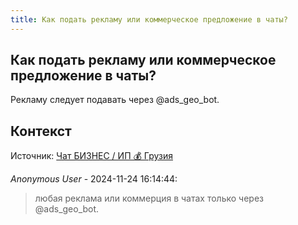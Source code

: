 ```yaml
---
title: Как подать рекламу или коммерческое предложение в чаты?
---
```


## Как подать рекламу или коммерческое предложение в чаты?

Рекламу следует подавать через @ads_geo_bot.

## Контекст

Источник: [Чат БИЗНЕС / ИП 💰 Грузия](https://t.me/ip_ge)

_Anonymous User_ - 2024-11-24 16:14:44:

> любая реклама или коммерция в чатах только через @ads_geo_bot.
